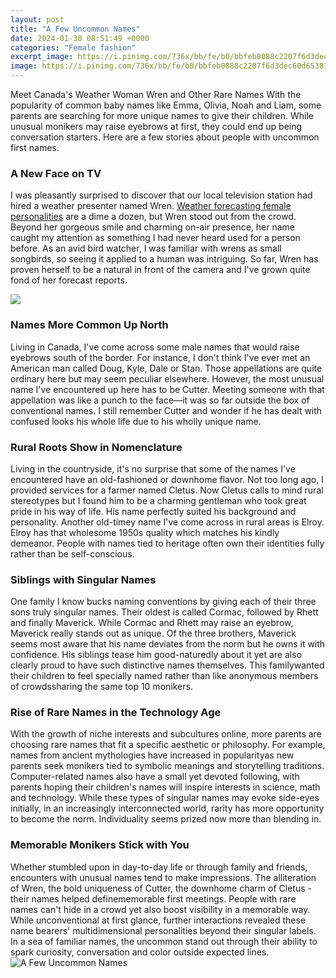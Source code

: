 ```yaml
---
layout: post
title: "A Few Uncommon Names"
date: 2024-01-30 08:51:49 +0000
categories: "Female fashion"
excerpt_image: https://i.pinimg.com/736x/bb/fe/b0/bbfeb0088c2207f6d3dec60d6538153b.jpg
image: https://i.pinimg.com/736x/bb/fe/b0/bbfeb0088c2207f6d3dec60d6538153b.jpg
---
```


Meet Canada's Weather Woman Wren and Other Rare Names
With the popularity of common baby names like Emma, Olivia, Noah and Liam, some parents are searching for more unique names to give their children. While unusual monikers may raise eyebrows at first, they could end up being conversation starters. Here are a few stories about people with uncommon first names.
### A New Face on TV
I was pleasantly surprised to discover that our local television station had hired a weather presenter named Wren. [Weather forecasting female personalities](https://store.fi.io.vn/womens-crazy-rednecker-my-funny-redneck-boyfriend-v-neck-t-shirt/women&) are a dime a dozen, but Wren stood out from the crowd. Beyond her gorgeous smile and charming on-air presence, her name caught my attention as something I had never heard used for a person before. As an avid bird watcher, I was familiar with wrens as small songbirds, so seeing it applied to a human was intriguing. So far, Wren has proven herself to be a natural in front of the camera and I've grown quite fond of her forecast reports.

![](https://i.pinimg.com/originals/b6/83/c8/b683c8f33d8982a715dbd62bc2b653e5.png)
### Names More Common Up North 
Living in Canada, I've come across some male names that would raise eyebrows south of the border. For instance, I don't think I've ever met an American man called Doug, Kyle, Dale or Stan. Those appellations are quite ordinary here but may seem peculiar elsewhere. However, the most unusual name I've encountered up here has to be Cutter. Meeting someone with that appellation was like a punch to the face—it was so far outside the box of conventional names. I still remember Cutter and wonder if he has dealt with confused looks his whole life due to his wholly unique name.
### Rural Roots Show in Nomenclature  
Living in the countryside, it's no surprise that some of the names I've encountered have an old-fashioned or downhome flavor. Not too long ago, I provided services for a farmer named Cletus. Now Cletus calls to mind rural stereotypes but I found him to be a charming gentleman who took great pride in his way of life. His name perfectly suited his background and personality. Another old-timey name I've come across in rural areas is Elroy. Elroy has that wholesome 1950s quality which matches his kindly demeanor. People with names tied to heritage often own their identities fully rather than be self-conscious.
### Siblings with Singular Names
One family I know bucks naming conventions by giving each of their three sons truly singular names. Their oldest is called Cormac, followed by Rhett and finally Maverick. While Cormac and Rhett may raise an eyebrow, Maverick really stands out as unique. Of the three brothers, Maverick seems most aware that his name deviates from the norm but he owns it with confidence. His siblings tease him good-naturedly about it yet are also clearly proud to have such distinctive names themselves. This familywanted their children to feel specially named rather than like anonymous members of crowdssharing the same top 10 monikers. 
### Rise of Rare Names in the Technology Age
With the growth of niche interests and subcultures online, more parents are choosing rare names that fit a specific aesthetic or philosophy. For example, names from ancient mythologies have increased in popularityas new parents seek monikers tied to symbolic meanings and storytelling traditions. Computer-related names also have a small yet devoted following, with parents hoping their children's names will inspire interests in science, math and technology. While these types of singular names may evoke side-eyes initially, in an increasingly interconnected world, rarity has more opportunity to become the norm. Individuality seems prized now more than blending in.
### Memorable Monikers Stick with You
Whether stumbled upon in day-to-day life or through family and friends, encounters with unusual names tend to make impressions. The alliteration of Wren, the bold uniqueness of Cutter, the downhome charm of Cletus - their names helped definememorable first meetings. People with rare names can't hide in a crowd yet also boost visibility in a memorable way. While unconventional at first glance, further interactions revealed these name bearers' multidimensional personalities beyond their singular labels. In a sea of familiar names, the uncommon stand out through their ability to spark curiosity, conversation and color outside expected lines.
![A Few Uncommon Names](https://i.pinimg.com/736x/bb/fe/b0/bbfeb0088c2207f6d3dec60d6538153b.jpg)